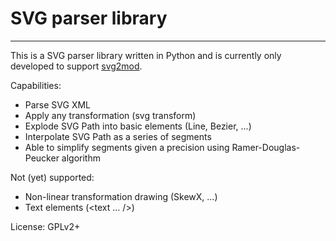# SVG parser library

-----------------------

This is a SVG parser library written in Python and is currently only developed to support
[svg2mod](https://github.com/svg2mod/svg2mod).


Capabilities:
 - Parse SVG XML
 - Apply any transformation (svg transform)
 - Explode SVG Path into basic elements (Line, Bezier, ...)
 - Interpolate SVG Path as a series of segments
 - Able to simplify segments given a precision using Ramer-Douglas-Peucker algorithm

Not (yet) supported:
 - Non-linear transformation drawing (SkewX, ...)
 - Text elements (\<text ... />)

License: GPLv2+

